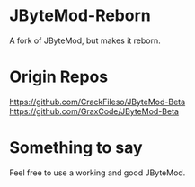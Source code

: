 # JByteMod-Reborn
A fork of JByteMod, but makes it reborn.

# Origin Repos
https://github.com/CrackFileso/JByteMod-Beta
https://github.com/GraxCode/JByteMod-Beta

# Something to say
Feel free to use a working and good JByteMod.
